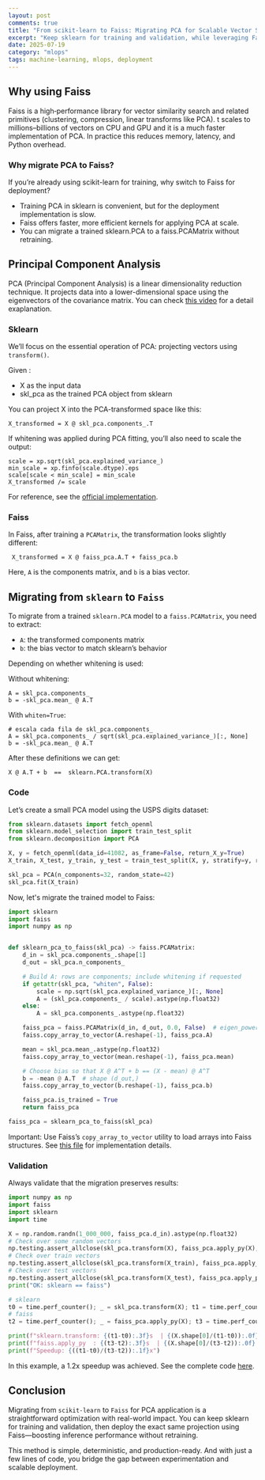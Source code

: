 ```yaml
---
layout: post
comments: true
title: "From scikit-learn to Faiss: Migrating PCA for Scalable Vector Search"
excerpt: "Keep sklearn for training and validation, while leveraging Faiss for high-performance production inference."
date: 2025-07-19
category: "mlops"
tags: machine-learning, mlops, deployment
---
```


## Why using Faiss ##

Faiss is a high‑performance library for vector similarity search and related primitives (clustering, compression, linear transforms like PCA). t scales to millions–billions of vectors on CPU and GPU and it is a much faster implementation of PCA. In practice this reduces memory, latency, and Python overhead.

### Why migrate PCA to Faiss? ###

If you’re already using scikit-learn for training, why switch to Faiss for deployment?

* Training PCA in sklearn is convenient, but for the deployment implementation is slow.
* Faiss offers faster, more efficient kernels for applying PCA at scale.
* You can migrate a trained sklearn.PCA to a faiss.PCAMatrix without retraining.

## Principal Component Analysis  ##

PCA (Principal Component Analysis) is a linear dimensionality reduction technique. It projects data into a lower-dimensional space using the eigenvectors of the covariance matrix. You can check [this video](https://youtu.be/dhK8nbtii6I?si=rEa2z5YDaGERLTfy) for a detail exaplanation.

### Sklearn ###

We’ll focus on the essential operation of PCA: projecting vectors using `transform()`.

Given :
* X as the input data
* skl_pca as the trained PCA object from sklearn

You can project X into the PCA-transformed space like this:

    X_transformed = X @ skl_pca.components_.T

If whitening was applied during PCA fitting, you’ll also need to scale the output:

    scale = xp.sqrt(skl_pca.explained_variance_)
    min_scale = xp.finfo(scale.dtype).eps
    scale[scale < min_scale] = min_scale
    X_transformed /= scale

For reference, see the [official implementation](https://github.com/scikit-learn/scikit-learn/blob/c5497b7f7/sklearn/decomposition/_base.py#L116).

### Faiss ###

In Faiss, after training a `PCAMatrix`, the transformation looks slightly different:

     X_transformed = X @ faiss_pca.A.T + faiss_pca.b

Here, `A` is the components matrix, and `b` is a bias vector.

## Migrating from `sklearn` to `Faiss` ##

To migrate from a trained `sklearn.PCA` model to a `faiss.PCAMatrix`, you need to extract:
* `A`: the transformed components matrix 
* `b`: the bias vector to match sklearn’s behavior

Depending on whether whitening is used:

Without whitening:

    A = skl_pca.components_
    b = -skl_pca.mean_ @ A.T

With `whiten=True`:

    # escala cada fila de skl_pca.components_
    A = skl_pca.components_ / sqrt(skl_pca.explained_variance_)[:, None]
    b = -skl_pca.mean_ @ A.T

After these definitions we can get:

    X @ A.T + b  ==  sklearn.PCA.transform(X)

### Code ###

Let’s create a small PCA model using the USPS digits dataset:

```python
from sklearn.datasets import fetch_openml
from sklearn.model_selection import train_test_split
from sklearn.decomposition import PCA

X, y = fetch_openml(data_id=41082, as_frame=False, return_X_y=True)
X_train, X_test, y_train, y_test = train_test_split(X, y, stratify=y, random_state=42, test_size=3_000)

skl_pca = PCA(n_components=32, random_state=42)
skl_pca.fit(X_train)
```

Now, let's migrate the trained model to Faiss:

```python
import sklearn
import faiss
import numpy as np


def sklearn_pca_to_faiss(skl_pca) -> faiss.PCAMatrix:
    d_in = skl_pca.components_.shape[1]
    d_out = skl_pca.n_components_

    # Build A: rows are components; include whitening if requested
    if getattr(skl_pca, "whiten", False):
        scale = np.sqrt(skl_pca.explained_variance_)[:, None]
        A = (skl_pca.components_ / scale).astype(np.float32)
    else:
        A = skl_pca.components_.astype(np.float32)

    faiss_pca = faiss.PCAMatrix(d_in, d_out, 0.0, False)  # eigen_power handled manually
    faiss.copy_array_to_vector(A.reshape(-1), faiss_pca.A)

    mean = skl_pca.mean_.astype(np.float32)
    faiss.copy_array_to_vector(mean.reshape(-1), faiss_pca.mean)

    # Choose bias so that X @ A^T + b == (X - mean) @ A^T
    b = -mean @ A.T  # shape (d_out,)
    faiss.copy_array_to_vector(b.reshape(-1), faiss_pca.b)

    faiss_pca.is_trained = True
    return faiss_pca

faiss_pca = sklearn_pca_to_faiss(skl_pca)
```

Important: Use Faiss’s `copy_array_to_vector` utility to load arrays into Faiss structures. See [this file](https://github.com/facebookresearch/faiss/blob/514b44fca8542bafe8640adcbf1cccce1900f74c/faiss/python/array_conversions.py#L128) for implementation details.

### Validation ###

Always validate that the migration preserves results:

```python
import numpy as np
import faiss
import sklearn
import time

X = np.random.randn(1_000_000, faiss_pca.d_in).astype(np.float32)
# Check over some random vectors
np.testing.assert_allclose(skl_pca.transform(X), faiss_pca.apply_py(X), atol=1e-5)
# Check over train vectors
np.testing.assert_allclose(skl_pca.transform(X_train), faiss_pca.apply_py(X_train), atol=1e-5)
# Check over test vectors
np.testing.assert_allclose(skl_pca.transform(X_test), faiss_pca.apply_py(X_test), atol=1e-5)
print("OK: sklearn == faiss")

# sklearn
t0 = time.perf_counter(); _ = skl_pca.transform(X); t1 = time.perf_counter()
# faiss
t2 = time.perf_counter(); _ = faiss_pca.apply_py(X); t3 = time.perf_counter()

print(f"sklearn.transform: {(t1-t0):.3f}s  | {(X.shape[0]/(t1-t0)):.0f} vec/s")
print(f"faiss.apply_py  : {(t3-t2):.3f}s  | {(X.shape[0]/(t3-t2)):.0f} vec/s")
print(f"Speedup: {((t1-t0)/(t3-t2)):.1f}x")
```

In this example, a 1.2x speedup was achieved. See the complete code [here](https://github.com/barufa/barufa.github.io/blob/main/assets/pca_migration.py).

## Conclusion ##

Migrating from `scikit-learn` to `Faiss` for PCA application is a straightforward optimization with real-world impact. You can keep sklearn for training and validation, then deploy the exact same projection using Faiss—boosting inference performance without retraining.

This method is simple, deterministic, and production-ready. And with just a few lines of code, you bridge the gap between experimentation and scalable deployment.
